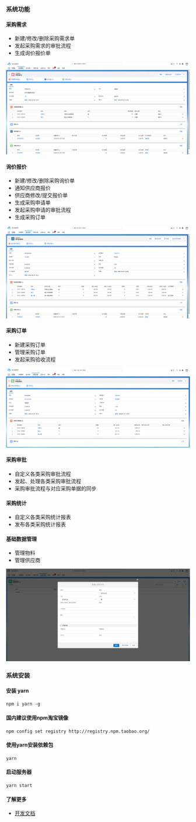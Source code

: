 ### 系统功能

#### 采购需求

 - 新建/修改/删除采购需求单
 - 发起采购需求的审批流程
 - 生成询价报价单

 ![文件夹结构](./img/采购需求.png)

#### 询价报价

 - 新建/修改/删除采购询价单
 - 通知供应商报价
 - 供应商修改/提交报价单
 - 生成采购申请单
 - 发起采购申请的审批流程
 - 生成采购订单

 ![文件夹结构](./img/询价报价.png)

#### 采购订单

 - 新建采购订单
 - 管理采购订单
 - 发起采购验收流程

 ![文件夹结构](./img/采购订单.png)

#### 采购审批

 - 自定义各类采购审批流程
 - 发起、处理各类采购审批流程
 - 采购审批流程与对应采购单据的同步

#### 采购统计

 - 自定义各类采购统计报表
 - 发布各类采购统计报表

#### 基础数据管理

 - 管理物料
 - 管理供应商

 ![文件夹结构](./img/设置-供应商.png)

### 系统安装

#### 安装 yarn
```
npm i yarn -g
```

#### 国内建议使用npm淘宝镜像
```
npm config set registry http://registry.npm.taobao.org/
```

#### 使用yarn安装依赖包
```
yarn
```

#### 启动服务器
```
yarn start
```

#### 了解更多
- [开发文档](https://steedos.github.io)